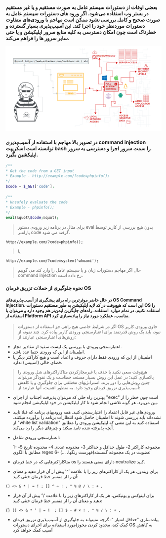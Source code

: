 ### بعضی اوقات از دستورات سیستم عامل به صورت مستقیم و یا غیر مستقیم در بستر وب استفاده می‌شود. اگر ورود های دستورات سیستم عامل به صورت صحیح و کامل بررسی نشود ممکن است مهاجم با ورودی‌های متفاوت دستورات موردنظر خود را اجرا کند. این آسیب‌پذیری بسیار گسترده و خطرناک است چون امکان دسترسی به کلیه منابع سرور اپلیکیشن و یا حتی سایر سرور ها را فراهم می‌کند.
![](https://github.com/Fire-Null/Security-solutions/blob/main/%D8%A2%D8%B3%DB%8C%D8%A8%20%D9%BE%D8%B0%DB%8C%D8%B1%DB%8C%E2%80%8C%D9%87%D8%A7%DB%8C%20%D8%AA%D8%B2%D8%B1%DB%8C%D9%82/OS_Command_injection/image.png)
### در تصویر بالا مهاجم با استفاده از آسیب‌پذیری command injection توانسته است اسکریپت bash را سمت سرور اجرا و دسترسی به سرور اپلیکشین بگیرد.

```php
/**
* Get the code from a GET input
* Example - http://example.com/?code=phpinfo();
*/
$code = $_GET['code'];

/**
* Unsafely evaluate the code
* Example - phpinfo();
*/
eval(&quot\$code;&quot);
```

> برای مثال در برنامه زیر ورودی دستور eval بدون هیچ بررسی از کاربر توسط پارامتر code گرفته می شود.

```url
http://example.com/?code=phpinfo();
```
> یا
```url
http://example.com/?code=system('whoami');
```
> حال اگر مهاجم دستورات زبان و یا سیستم عامل را وارد کند می گوییم command injection رخ داده است.

### نحوه جلوگیری از حملات تزریق فرمان OS
#### در حال حاضر موثرترین راه برای پیشگیری از آسیب‌پذیری‌های OS Command Injection، این است که هیچ‌وقت در کد لایه اپلیکیشن به طور مستقیم دستورات OS را استفاده نکنیم. در تمام موارد  استفاده، راه‌های جایگزین ایمن‌تر هم وجود دارد و می‌توان با استفاده از Platform API مناسب، عملکرد مورد نیاز را پیاده‌سازی کرد.
>اگر در شرایط خاصی هیچ راهی جز استفاده از دستورات OS حاوی ورودی کاربر نبود، باید یک روش قدرتمند برای اعتبارسنجی ورودی کاربر پیاده کرد. چند نمونه از روش‌های اعتبارسنجی عبارتند از:
* اعتبارسنجی ورودی با بررسی یک لیست سفید از مقادیر مجاز.
* اطمینان از این که ورودی حتما عدد باشد.
* اطمینان از این که ورودی فقط دارای حروف و اعداد است و هیچ کاراکتر دیگر یا فضای خالی (اسپیس) ندارد.
>هیچ‌وقت سعی نکنید با حذف یا غیرمجازکردن متاکاراکترهای شل ورودی را پاکسازی کنید؛ در عمل این روش بسیار مستعد خطاست و یک نفوذگر می‌تواند چنین روش‌هایی را دور بزند.
استراتژیهای مختلفی برای جلوگیری و یا کاهش آسیب‌پذیری  تزریق فرمان وجود دارد. به منظور اهمیت، آنها عبارتند از:
* بهترین راه حلی که می‌توان پذیرفت اجتناب از اجرای "exec" است چون خطر را از بین می‌برد. هر گونه تلاشی انجام شود تا کار اپلیکیشن در خود اپلیکیشن انجام شود.
* ورودی‌های غیر قابل اعتماد را اعتبارسنجی کنید. همه ورودیهای برنامه که قبلا تایید نشده‌اند باید بررسی شوند تا اطمینان حاصل شود انتظارات برنامه را برآورده میکنند. از "white list validation" استفاده کنید به این معنی که اپلیکیشن ورودی را مطابق آنچه پذیرفته شده تایید میکند و چیزهای دیگر را رد می‌کند.
* اعتبارسنجی ورودی شامل:

    1- مجموعه کاراکتر
    2- طول حداقل و حداکثر
    3- محدوده عددی
    4- محدوده تاریخ
    5- مطابق با الگوی regex
    6- عضویت در یک مجموعه گسسته(فهرست رنگها، ...)
* متاکاراکترهایی که در خط فرمان os دارای معنی هستند را neutralize کنید.
* برای ویندوز، هر یک از کاراکترهای زیر را با علامت ‘^’  پیش از آن قرار دهید و معنای آن را از مفسر خط فرمان خنثی کنید:
```regex
() <> & * | = ؟ ; [] ^ ~ ! . " % @ / \ : + ,
```
* برای لینوکس و یونیکس، هر یک از کاراکترهای زیر را با علامت ‘\’  پیش از آن قرار دهید و معنای آن را از مفسر خط فرمان خنثی کنید: 
```regex
{} () <> & * ‘ | = ؟  ; [] $ - # × ! . " % / \ : + ,
```
* پیاده‌سازی "حداقل امتیاز ": گرچه نمیتواند به جلوگیری از آسیب‌پذیری تزریق فرمان کمک کند، محدود کردن مجوز)مورد استفاده برای اجرای دستورات OS به کاهش آسیب کمک خواهد کرد
